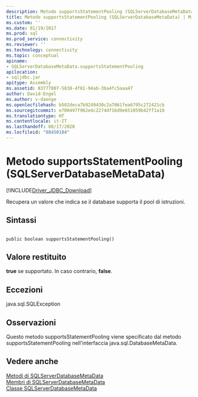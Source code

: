 ```yaml
---
description: Metodo supportsStatementPooling (SQLServerDatabaseMetaData)
title: Metodo supportsStatementPooling (SQLServerDatabaseMetaData) | Microsoft Docs
ms.custom: ''
ms.date: 01/19/2017
ms.prod: sql
ms.prod_service: connectivity
ms.reviewer: ''
ms.technology: connectivity
ms.topic: conceptual
apiname:
- SQLServerDatabaseMetaData.supportsStatementPooling
apilocation:
- sqljdbc.jar
apitype: Assembly
ms.assetid: 83777807-5838-4f81-94ab-3ba4fc5aaa47
author: David-Engel
ms.author: v-daenge
ms.openlocfilehash: b502deca7b9249430c2a7061fea6795c272421cb
ms.sourcegitcommit: e700497f962e4c2274df16d9e651059b42ff1a10
ms.translationtype: HT
ms.contentlocale: it-IT
ms.lasthandoff: 08/17/2020
ms.locfileid: "88450184"
---
```

# <a name="supportsstatementpooling-method-sqlserverdatabasemetadata"></a>Metodo supportsStatementPooling (SQLServerDatabaseMetaData)
[!INCLUDE[Driver_JDBC_Download](../../../includes/driver_jdbc_download.md)]

  Recupera un valore che indica se il database supporta il pool di istruzioni.  
  
## <a name="syntax"></a>Sintassi  
  
```  
  
public boolean supportsStatementPooling()  
```  
  
## <a name="return-value"></a>Valore restituito  
 **true** se supportato. In caso contrario, **false**.  
  
## <a name="exceptions"></a>Eccezioni  
 java.sql.SQLException  
  
## <a name="remarks"></a>Osservazioni  
 Questo metodo supportsStatementPooling viene specificato dal metodo supportsStatementPooling nell'interfaccia java.sql.DatabaseMetaData.  
  
## <a name="see-also"></a>Vedere anche  
 [Metodi di SQLServerDatabaseMetaData](../../../connect/jdbc/reference/sqlserverdatabasemetadata-methods.md)   
 [Membri di SQLServerDatabaseMetaData](../../../connect/jdbc/reference/sqlserverdatabasemetadata-members.md)   
 [Classe SQLServerDatabaseMetaData](../../../connect/jdbc/reference/sqlserverdatabasemetadata-class.md)  
  
  
